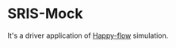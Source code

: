 # SRIS-Mock
It's a driver application of [Happy-flow](https://github.com/GovStackWorkingGroup/sandbox/blob/SND-274-Happy-flow/docs/happy-flow/main.md) simulation. 
